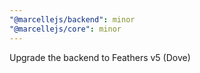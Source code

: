 ```yaml
---
"@marcellejs/backend": minor
"@marcellejs/core": minor
---
```


Upgrade the backend to Feathers v5 (Dove)
